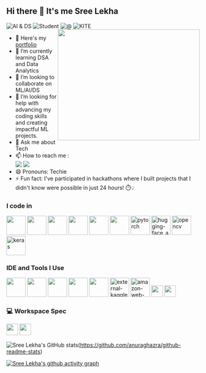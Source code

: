 ## Hi there 👋 It's me Sree Lekha

![AI & DS](https://img.shields.io/badge/AI%20%26%20DS-blue) ![Student](https://img.shields.io/badge/Student-green) ![@](https://img.shields.io/badge/@-orange) ![KITE](https://img.shields.io/badge/KITE-purple)
<img align="right" width="370" height="290" src="https://www.dasca.org/content/Images/icon/coding.gif">
- 🔭 Here's my [portfolio]()                                                 
- 🌱 I’m currently learning DSA and Data Analytics
- 👯 I’m looking to collaborate on ML/AI/DS
- 🤔 I’m looking for help with advancing my coding skills and creating impactful ML projects.
- 💬 Ask me about Tech
- 📫 How to reach me :
<br /> [<img src="https://img.shields.io/badge/LinkedIn-0077B5?style=for-the-badge&logo=linkedin&logoColor=white" />](https://linkedin.com/in/sree-lekha-s-7bb2a2281) [<img src="https://img.shields.io/badge/Twitter-1DA1F2?style=for-the-badge&logo=twitter&logoColor=white" />](https://twitter.com/SreeLekhaS6295) 
- 😄 Pronouns: Techie
- ⚡ Fun fact: I've participated in hackathons where I built projects that I didn't know were possible in just 24 hours! ⏱️💡

### I code in
<img height="50" width="50" src="https://img.icons8.com/color/48/000000/python.png" /> <img height="50" width="50" src="https://img.icons8.com/color/48/000000/html-5.png" /> <img height="50" width="50" src="https://img.icons8.com/color/48/000000/css3.png" /> <img height="50" width="50" src="https://img.icons8.com/color/48/000000/tensorflow.png"/> <img height="50" width="50" src="https://img.icons8.com/color/48/000000/mysql-logo.png"/> <img height="50" width="50" src="https://img.icons8.com/color/48/000000/mongodb.png"/> <img width="50" height="50" src="https://img.icons8.com/arcade/64/pytorch.png" alt="pytorch"/> <img width="50" height="50" src="https://img.icons8.com/fluency/48/hugging-face_app.png" alt="hugging-face_app"/> <img width="50" height="50" src="https://img.icons8.com/fluency/48/opencv.png" alt="opencv"/> <img width="50" height="50" src="https://img.icons8.com/material/24/keras.png" alt="keras"/>

### IDE and Tools I Use
<img height="50" width="50" src="https://img.icons8.com/color/48/000000/visual-studio-code-2019.png"/> <img height="50" width="50" src="https://img.icons8.com/color/48/000000/pycharm.png"/> <img height="50" width="50" src="https://img.icons8.com/color/50/000000/git.png"/> <img height="50" width="50" src="https://img.icons8.com/dusk/64/000000/anaconda.png"/> <img height="50" width="50" src="https://img.icons8.com/color/48/000000/figma--v1.png"/> <img width="50" height="50" src="https://img.icons8.com/external-tal-revivo-color-tal-revivo/24/external-kaggle-an-online-community-of-data-scientists-and-machine-learners-owned-by-google-logo-color-tal-revivo.png" alt="external-kaggle-an-online-community-of-data-scientists-and-machine-learners-owned-by-google-logo-color-tal-revivo"/> <img width="50" height="50" src="https://img.icons8.com/color/48/amazon-web-services.png" alt="amazon-web-services"/> <img height="30" src="https://img.shields.io/badge/Medium-12100E?style=for-the-badge&logo=medium&logoColor=white"/> <img height="30" src="https://img.shields.io/badge/Microsoft_Excel-217346?style=for-the-badge&logo=microsoft-excel&logoColor=white"/> 



### 💻 Workspace Spec
<img height="30" src="https://img.shields.io/badge/Windows-0078D6?style=for-the-badge&logo=windows&logoColor=white"/> <img height="30" src="https://img.shields.io/badge/NVIDIA-RTX3050-76B900?style=for-the-badge&logo=nvidia&logoColor=white"/> 

![Sree Lekha's GitHub stats](https://github-readme-stats.vercel.app/api?username=Sreelekha227&theme=dark&show_icons=true&&hide=issues,contribs)(https://github.com/anuraghazra/github-readme-stats)

[![Sree Lekha's github activity graph](https://github-readme-activity-graph.vercel.app/graph?username=Sreelekha227&bg_color=3a2c2c&color=f038e4&line=d035c5&point=d3c0c0&area=true&hide_border=true)](https://github.com/ashutosh00710/github-readme-activity-graph)
